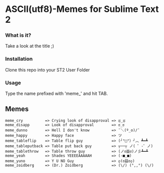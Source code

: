 ASCII(utf8)-Memes for Sublime Text 2
===

### What is it?
Take a look at the title ;)

### Installation
Clone this repo into your ST2 User Folder

### Usage
Type the name prefixed with 'meme_' and hit TAB.

## Memes
	
	meme_cry          => Crying look of disapproval => ಥ_ಥ
	meme_disapp       => Look of disapproval        => ಠ_ಠ
	meme_dunno        => Hell I don't know          => ¯＼(º_o)/¯
	meme_happy        => Happy face                 => ツ
	meme_tableflip    => Table flip guy             => (╯°□°）╯︵ ┻━┻
	meme_tableputback => Table put back guy         => ┬──┬ ﻿ノ( ゜-゜ノ)
	meme_tablethrow   => Table throw guy            => (ノಠ益ಠ)ノ彡┻━┻
	meme_yeah         => Shades YEEEEAAAAAH         => (-■_■)
	meme_yuno         => Y U NO Guy                 => ლ(ಠ益ಠლ)
	meme_zoidberg     => (Dr.) Zoidberg             => (\/) (°,,°) (\/)
